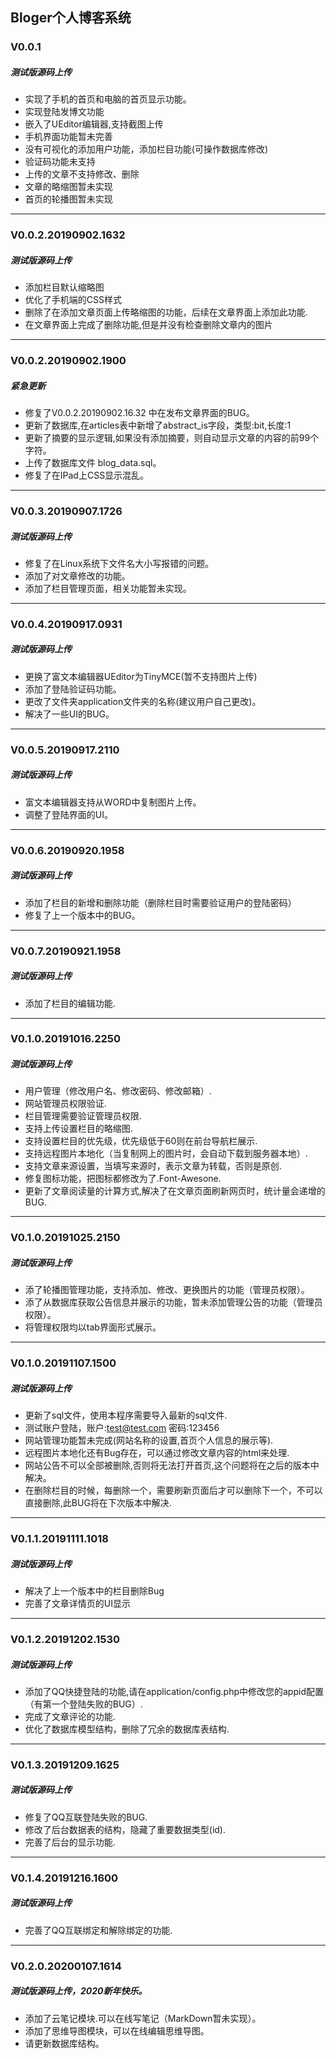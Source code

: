 ## Bloger个人博客系统



### V0.0.1
##### 测试版源码上传
* 实现了手机的首页和电脑的首页显示功能。
* 实现登陆发博文功能
* 嵌入了UEditor编辑器,支持截图上传
* 手机界面功能暂未完善
* 没有可视化的添加用户功能，添加栏目功能(可操作数据库修改)
* 验证码功能未支持
* 上传的文章不支持修改、删除
* 文章的略缩图暂未实现
* 首页的轮播图暂未实现

------

### V0.0.2.20190902.1632

##### 测试版源码上传

- 添加栏目默认缩略图
- 优化了手机端的CSS样式
- 删除了在添加文章页面上传略缩图的功能，后续在文章界面上添加此功能.
- 在文章界面上完成了删除功能,但是并没有检查删除文章内的图片

------

### V0.0.2.20190902.1900

##### 紧急更新

- 修复了V0.0.2.20190902.16.32 中在发布文章界面的BUG。
- 更新了数据库,在articles表中新增了abstract_is字段，类型:bit,长度:1
- 更新了摘要的显示逻辑,如果没有添加摘要，则自动显示文章的内容的前99个字符。
- 上传了数据库文件 blog_data.sql。
- 修复了在IPad上CSS显示混乱。

------

### V0.0.3.20190907.1726

##### 测试版源码上传

- 修复了在Linux系统下文件名大小写报错的问题。
- 添加了对文章修改的功能。
- 添加了栏目管理页面，相关功能暂未实现。

------

### V0.0.4.20190917.0931

##### 测试版源码上传

- 更换了富文本编辑器UEditor为TinyMCE(暂不支持图片上传)
- 添加了登陆验证码功能。
- 更改了文件夹application文件夹的名称(建议用户自己更改)。
- 解决了一些UI的BUG。

------

### V0.0.5.20190917.2110

##### 测试版源码上传

- 富文本编辑器支持从WORD中复制图片上传。
- 调整了登陆界面的UI。

------

### V0.0.6.20190920.1958

##### 测试版源码上传

- 添加了栏目的新增和删除功能（删除栏目时需要验证用户的登陆密码）
- 修复了上一个版本中的BUG。

------

### V0.0.7.20190921.1958

##### 测试版源码上传

- 添加了栏目的编辑功能.

------

### V0.1.0.20191016.2250

##### 测试版源码上传

- 用户管理（修改用户名、修改密码、修改邮箱）.
- 网站管理员权限验证.
- 栏目管理需要验证管理员权限.
- 支持上传设置栏目的略缩图.
- 支持设置栏目的优先级，优先级低于60则在前台导航栏展示.
- 支持远程图片本地化（当复制网上的图片时，会自动下载到服务器本地）.
- 支持文章来源设置，当填写来源时，表示文章为转载，否则是原创.
- 修复图标功能，把图标都修改为了.Font-Awesone.
- 更新了文章阅读量的计算方式,解决了在文章页面刷新网页时，统计量会递增的BUG.

------

### V0.1.0.20191025.2150

##### 测试版源码上传

- 添了轮播图管理功能，支持添加、修改、更换图片的功能（管理员权限）。
- 添了从数据库获取公告信息并展示的功能，暂未添加管理公告的功能（管理员权限）。
- 将管理权限均以tab界面形式展示。

------

### V0.1.0.20191107.1500

##### 测试版源码上传

- 更新了sql文件，使用本程序需要导入最新的sql文件.
- 测试账户登陆，账户:test@test.com 密码:123456
- 网站管理功能暂未完成(网站名称的设置,首页个人信息的展示等).
- 远程图片本地化还有Bug存在，可以通过修改文章内容的html来处理.
- 网站公告不可以全部被删除,否则将无法打开首页,这个问题将在之后的版本中解决。
- 在删除栏目的时候，每删除一个，需要刷新页面后才可以删除下一个，不可以直接删除,此BUG将在下次版本中解决.

------

### V0.1.1.20191111.1018

##### 测试版源码上传

- 解决了上一个版本中的栏目删除Bug
- 完善了文章详情页的UI显示

------

### V0.1.2.20191202.1530

##### 测试版源码上传

- 添加了QQ快捷登陆的功能,请在application/config.php中修改您的appid配置（有第一个登陆失败的BUG）.
- 完成了文章评论的功能.
- 优化了数据库模型结构，删除了冗余的数据库表结构.

------

### V0.1.3.20191209.1625

##### 测试版源码上传

- 修复了QQ互联登陆失败的BUG.
- 修改了后台数据表的结构，隐藏了重要数据类型(id).
- 完善了后台的显示功能.

------

### V0.1.4.20191216.1600

##### 测试版源码上传

- 完善了QQ互联绑定和解除绑定的功能.

------

### V0.2.0.20200107.1614

##### 测试版源码上传，2020新年快乐。

- 添加了云笔记模块.可以在线写笔记（MarkDown暂未实现）。
- 添加了思维导图模块，可以在线编辑思维导图。
- 请更新数据库结构。

